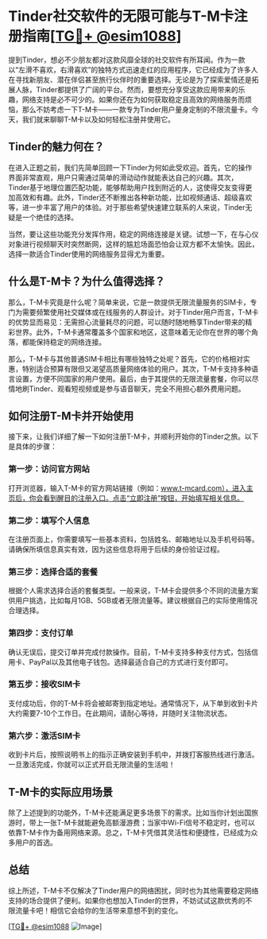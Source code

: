 # Tinder社交软件的无限可能与T-M卡注册指南[[TG💪+ @esim1088](https://t.me/s/esim1088)]

提到Tinder，想必不少朋友都对这款风靡全球的社交软件有所耳闻。作为一款以“左滑不喜欢，右滑喜欢”的独特方式迅速走红的应用程序，它已经成为了许多人在寻找新朋友、潜在伴侣甚至旅行伙伴时的重要选择。无论是为了探索爱情还是拓展人脉，Tinder都提供了广阔的平台。然而，要想充分享受这款应用带来的乐趣，网络支持是必不可少的。如果你还在为如何获取稳定且高效的网络服务而烦恼，那么不妨考虑一下T-M卡——一款专为Tinder用户量身定制的不限流量卡。今天，我们就来聊聊T-M卡以及如何轻松注册并使用它。

## Tinder的魅力何在？

在进入正题之前，我们先简单回顾一下Tinder为何如此受欢迎。首先，它的操作界面非常直观，用户只需通过简单的滑动动作就能表达自己的兴趣。其次，Tinder基于地理位置匹配功能，能够帮助用户找到附近的人，这使得交友变得更加高效和有趣。此外，Tinder还不断推出各种新功能，比如视频通话、超级喜欢等，进一步丰富了用户的体验。对于那些希望快速建立联系的人来说，Tinder无疑是一个绝佳的选择。

当然，要让这些功能充分发挥作用，稳定的网络连接是关键。试想一下，在与心仪对象进行视频聊天时突然断网，这样的尴尬场面恐怕会让双方都不太愉快。因此，选择一款适合Tinder使用的网络服务显得尤为重要。

## 什么是T-M卡？为什么值得选择？

那么，T-M卡究竟是什么呢？简单来说，它是一款提供无限流量服务的SIM卡，专门为需要频繁使用社交媒体或在线服务的人群设计。对于Tinder用户而言，T-M卡的优势显而易见：无需担心流量耗尽的问题，可以随时随地畅享Tinder带来的精彩世界。此外，T-M卡通常覆盖多个国家和地区，这意味着无论你在世界的哪个角落，都能保持稳定的网络连接。

那么，T-M卡与其他普通SIM卡相比有哪些独特之处呢？首先，它的价格相对实惠，特别适合预算有限但又渴望高质量网络体验的用户。其次，T-M卡支持多种语言设置，方便不同国家的用户使用。最后，由于其提供的无限流量套餐，你可以尽情地刷Tinder、观看短视频或是参与语音聊天，完全不用担心额外费用问题。

## 如何注册T-M卡并开始使用

接下来，让我们详细了解一下如何注册T-M卡，并顺利开始你的Tinder之旅。以下是具体的步骤：

### 第一步：访问官方网站
打开浏览器，输入T-M卡的官方网站链接（例如：www.t-mcard.com），进入主页后，你会看到醒目的注册入口。点击“立即注册”按钮，开始填写相关信息。

### 第二步：填写个人信息
在注册页面上，你需要填写一些基本资料，包括姓名、邮箱地址以及手机号码等。请确保所填信息真实有效，因为这些信息将用于后续的身份验证过程。

### 第三步：选择合适的套餐
根据个人需求选择合适的套餐类型。一般来说，T-M卡会提供多个不同的流量方案供用户挑选，比如每月1GB、5GB或者无限流量等。建议根据自己的实际使用情况合理选择。

### 第四步：支付订单
确认无误后，提交订单并完成付款操作。目前，T-M卡支持多种支付方式，包括信用卡、PayPal以及其他电子钱包。选择最适合自己的方式进行支付即可。

### 第五步：接收SIM卡
支付成功后，你的T-M卡将会被邮寄到指定地址。通常情况下，从下单到收到卡片大约需要7-10个工作日。在此期间，请耐心等待，并随时关注物流状态。

### 第六步：激活SIM卡
收到卡片后，按照说明书上的指示正确安装到手机中，并拨打客服热线进行激活。一旦激活完成，你就可以正式开启无限流量的生活啦！

## T-M卡的实际应用场景

除了上述提到的功能外，T-M卡还能满足更多场景下的需求。比如当你计划出国旅游时，带上一张T-M卡就能避免高额漫游费；当家中Wi-Fi信号不稳定时，也可以依靠T-M卡作为备用网络来源。总之，T-M卡凭借其灵活性和便捷性，已经成为众多用户的首选。

## 总结

综上所述，T-M卡不仅解决了Tinder用户的网络困扰，同时也为其他需要稳定网络支持的场合提供了便利。如果你也想加入Tinder的世界，不妨试试这款优秀的不限流量卡吧！相信它会给你的生活带来意想不到的变化。

[[TG💪+ @esim1088](https://t.me/s/esim1088) ![Image](https://i.postimg.cc/4NQfJmqS/Snipaste-2025-05-13-00-14-12.png)]